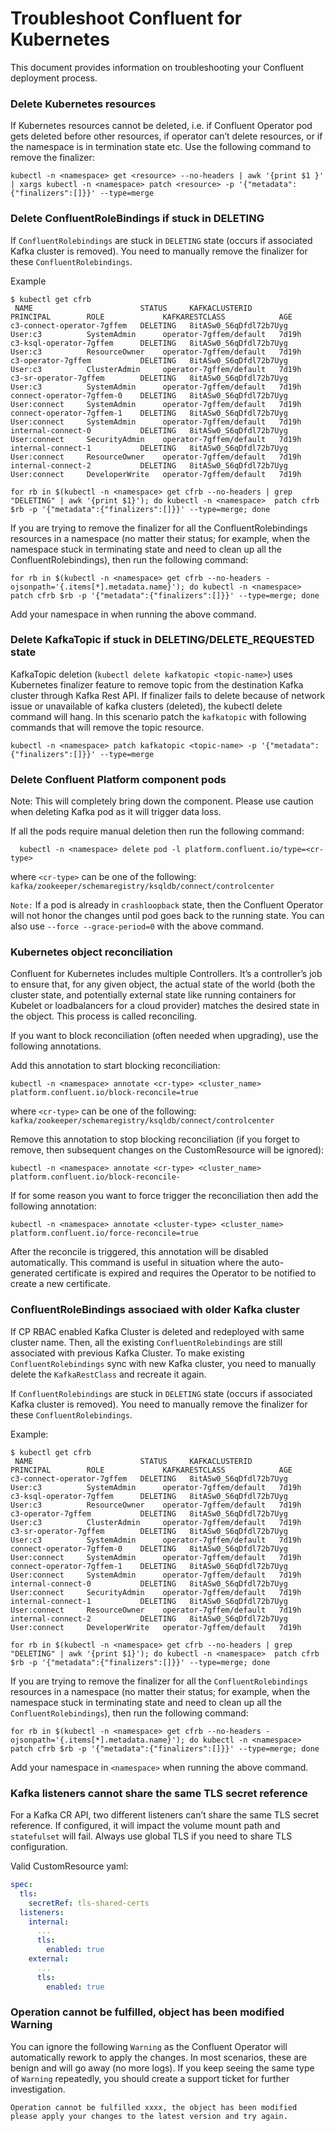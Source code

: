 # Troubleshoot Confluent for Kubernetes

This document provides information on troubleshooting your Confluent deployment process.

### Delete Kubernetes resources

If Kubernetes resources cannot be deleted, i.e. if Confluent Operator pod gets deleted before other resources, 
if operator can’t delete resources, or if the namespace is in termination state etc. Use the following command 
to remove the finalizer:

```
kubectl -n <namespace> get <resource> --no-headers | awk '{print $1 }' | xargs kubectl -n <namespace> patch <resource> -p '{"metadata":{"finalizers":[]}}' --type=merge
```

### Delete ConfluentRoleBindings if stuck in DELETING

If `ConfluentRolebindings` are stuck in `DELETING` state (occurs if associated Kafka cluster is removed). You need to manually remove the finalizer for these `ConfluentRolebindings`.

Example

```
$ kubectl get cfrb
 NAME                        STATUS     KAFKACLUSTERID           PRINCIPAL        ROLE             KAFKARESTCLASS            AGE
c3-connect-operator-7gffem   DELETING   8itASw0_S6qDfdl72b7Uyg   User:c3          SystemAdmin      operator-7gffem/default   7d19h
c3-ksql-operator-7gffem      DELETING   8itASw0_S6qDfdl72b7Uyg   User:c3          ResourceOwner    operator-7gffem/default   7d19h
c3-operator-7gffem           DELETING   8itASw0_S6qDfdl72b7Uyg   User:c3          ClusterAdmin     operator-7gffem/default   7d19h
c3-sr-operator-7gffem        DELETING   8itASw0_S6qDfdl72b7Uyg   User:c3          SystemAdmin      operator-7gffem/default   7d19h
connect-operator-7gffem-0    DELETING   8itASw0_S6qDfdl72b7Uyg   User:connect     SystemAdmin      operator-7gffem/default   7d19h
connect-operator-7gffem-1    DELETING   8itASw0_S6qDfdl72b7Uyg   User:connect     SystemAdmin      operator-7gffem/default   7d19h
internal-connect-0           DELETING   8itASw0_S6qDfdl72b7Uyg   User:connect     SecurityAdmin    operator-7gffem/default   7d19h
internal-connect-1           DELETING   8itASw0_S6qDfdl72b7Uyg   User:connect     ResourceOwner    operator-7gffem/default   7d19h
internal-connect-2           DELETING   8itASw0_S6qDfdl72b7Uyg   User:connect     DeveloperWrite   operator-7gffem/default   7d19h
```

```
for rb in $(kubectl -n <namespace> get cfrb --no-headers | grep "DELETING" | awk '{print $1}'); do kubectl -n <namespace>  patch cfrb $rb -p '{"metadata":{"finalizers":[]}}' --type=merge; done
```

If you are trying to remove the finalizer for all the ConfluentRolebindings resources in a namespace (no matter their status; for example, when the namespace stuck in terminating state and need to clean up all the ConfluentRolebindings), then run the following command:

```
for rb in $(kubectl -n <namespace> get cfrb --no-headers -ojsonpath='{.items[*].metadata.name}'); do kubectl -n <namespace>  patch cfrb $rb -p '{"metadata":{"finalizers":[]}}' --type=merge; done
```

Add your namespace in <namespace> when running the above command.

### Delete KafkaTopic if stuck in DELETING/DELETE_REQUESTED state
   
KafkaTopic deletion (`kubectl delete kafkatopic <topic-name>`) uses Kubernetes finalizer feature to remove topic from the destination Kafka cluster through Kafka Rest API. If finalizer fails to delete because of network issue or unavailable of kafka clusters (deleted), the kubectl delete command will hang. In this scenario patch the `kafkatopic` with following commands that will remove the topic resource.

```
kubectl -n <namespace> patch kafkatopic <topic-name> -p '{"metadata":{"finalizers":[]}}' --type=merge
```
   
### Delete Confluent Platform component pods

Note: This will completely bring down the component. Please use caution when deleting Kafka pod as it will trigger data loss.

If all the pods require manual deletion then run the following command:

      kubectl -n <namespace> delete pod -l platform.confluent.io/type=<cr-type> 

where `<cr-type>` can be one of the following: `kafka/zookeeper/schemaregistry/ksqldb/connect/controlcenter` 

`Note:` If a pod is already in `crashloopback` state, then the Confluent Operator will not honor the changes until pod goes back to the running state. You can also use `--force --grace-period=0` with the above command.

### Kubernetes object reconciliation

Confluent for Kubernetes includes multiple Controllers. It’s a controller’s job to ensure that, for any given object, 
the actual state of the world (both the cluster state, and potentially external state like running containers for Kubelet 
or loadbalancers for a cloud provider) matches the desired state in the object. This process is called reconciling.

If you want to block reconciliation (often needed when upgrading), use the following annotations.

Add this annotation to start blocking reconciliation:

```
kubectl -n <namespace> annotate <cr-type> <cluster_name> platform.confluent.io/block-reconcile=true
```
where `<cr-type>` can be one of the following: `kafka/zookeeper/schemaregistry/ksqldb/connect/controlcenter`

Remove this annotation to stop blocking reconciliation (if you forget to remove, then subsequent changes on the CustomResource 
will be ignored):

```
kubectl -n <namespace> annotate <cr-type> <cluster_name> platform.confluent.io/block-reconcile-
```

If for some reason you want to force trigger the reconciliation then add the following annotation:

```
kubectl -n <namespace> annotate <cluster-type> <cluster_name> platform.confluent.io/force-reconcile=true
```

After the reconcile is triggered, this annotation will be disabled automatically. This command is useful in situation where
the auto-generated certificate is expired and requires the Operator to be notified to create a new certificate.



### ConfluentRoleBindings associaed with older Kafka cluster

If CP RBAC enabled Kafka Cluster is deleted and redeployed with same cluster name. Then, all the existing `ConfluentRolebindings` are still associated with previous Kafka Cluster. To make existing `ConfluentRolebindings` sync with new Kafka cluster, you need to manually delete the `KafkaRestClass` and recreate it again.

If `ConfluentRolebindings` are stuck in `DELETING` state (occurs if associated Kafka cluster is removed). 
   You need to manually remove the finalizer for these `ConfluentRolebindings`.

Example:

```
$ kubectl get cfrb
 NAME                        STATUS     KAFKACLUSTERID           PRINCIPAL        ROLE             KAFKARESTCLASS            AGE
c3-connect-operator-7gffem   DELETING   8itASw0_S6qDfdl72b7Uyg   User:c3          SystemAdmin      operator-7gffem/default   7d19h
c3-ksql-operator-7gffem      DELETING   8itASw0_S6qDfdl72b7Uyg   User:c3          ResourceOwner    operator-7gffem/default   7d19h
c3-operator-7gffem           DELETING   8itASw0_S6qDfdl72b7Uyg   User:c3          ClusterAdmin     operator-7gffem/default   7d19h
c3-sr-operator-7gffem        DELETING   8itASw0_S6qDfdl72b7Uyg   User:c3          SystemAdmin      operator-7gffem/default   7d19h
connect-operator-7gffem-0    DELETING   8itASw0_S6qDfdl72b7Uyg   User:connect     SystemAdmin      operator-7gffem/default   7d19h
connect-operator-7gffem-1    DELETING   8itASw0_S6qDfdl72b7Uyg   User:connect     SystemAdmin      operator-7gffem/default   7d19h
internal-connect-0           DELETING   8itASw0_S6qDfdl72b7Uyg   User:connect     SecurityAdmin    operator-7gffem/default   7d19h
internal-connect-1           DELETING   8itASw0_S6qDfdl72b7Uyg   User:connect     ResourceOwner    operator-7gffem/default   7d19h
internal-connect-2           DELETING   8itASw0_S6qDfdl72b7Uyg   User:connect     DeveloperWrite   operator-7gffem/default   7d19h
```

```
for rb in $(kubectl -n <namespace> get cfrb --no-headers | grep "DELETING" | awk '{print $1}'); do kubectl -n <namespace>  patch cfrb $rb -p '{"metadata":{"finalizers":[]}}' --type=merge; done
```
   
If you are trying to remove the finalizer for all the `ConfluentRolebindings` resources in a namespace (no matter their status; for example, when the namespace stuck in terminating state and need to clean up all the `ConfluentRolebindings`), then run the following command: 

```
for rb in $(kubectl -n <namespace> get cfrb --no-headers -ojsonpath='{.items[*].metadata.name}'); do kubectl -n <namespace>  patch cfrb $rb -p '{"metadata":{"finalizers":[]}}' --type=merge; done
```

Add your namespace in `<namespace>` when running the above command.

### Kafka listeners cannot share the same TLS secret reference

For a Kafka CR API, two different listeners can’t share the same TLS secret reference. If configured, it will impact the volume mount path and `statefulset` will fail. Always use global TLS if you need to share TLS configuration.
   
Valid CustomResource yaml:
   
```yaml
spec:
  tls:
    secretRef: tls-shared-certs
  listeners:
    internal:
      ...
      tls:
        enabled: true
    external:
      ...
      tls:
        enabled: true
```

### Operation cannot be fulfilled, object has been modified Warning
 
You can ignore the following `Warning` as the Confluent Operator will automatically rework to apply the changes. 
In most scenarios, these are benign and will go away (no more logs). 
If you keep seeing the same type of `Warning` repeatedly, you should create a support ticket for further investigation.

``` 
Operation cannot be fulfilled xxxx, the object has been modified please apply your changes to the latest version and try again.
```

